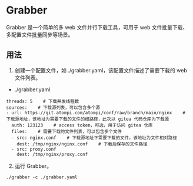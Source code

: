 # Grabber

Grabber 是一个简单的多 web 文件并行下载工具，可用于 web 文件批量下载、多配置文件批量同步等场景。

## 用法

1. 创建一个配置文件，如 ./grabber.yaml，该配置文件描述了需要下载的 web 文件列表。

- ./grabber.yaml

```
threads: 5    # 下载并发线程数
sources:    # 下载源列表，可以包含多个源
- url: https://git.atompi.com/atompi/conf/raw/branch/main/nginx    # 下载源地址，该地址为需要下载的文件的根路径，此次以 gitea 代码仓库为下载源
  auth: 123123    # access token，可选，用于访问 gitea 仓库
  files:    # 需要下载的文件列表，可以包含多个文件
  - src: nginx.conf    # 下载源地址下需要下载的文件，该地址为文件相对路径
    dest: /tmp/nginx/nginx.conf    # 下载后保存的文件路径
  - src: proxy.conf
    dest: /tmp/nginx/proxy.conf
```

2. 运行 Grabber。

```
./grabber -c ./grabber.yaml
```
